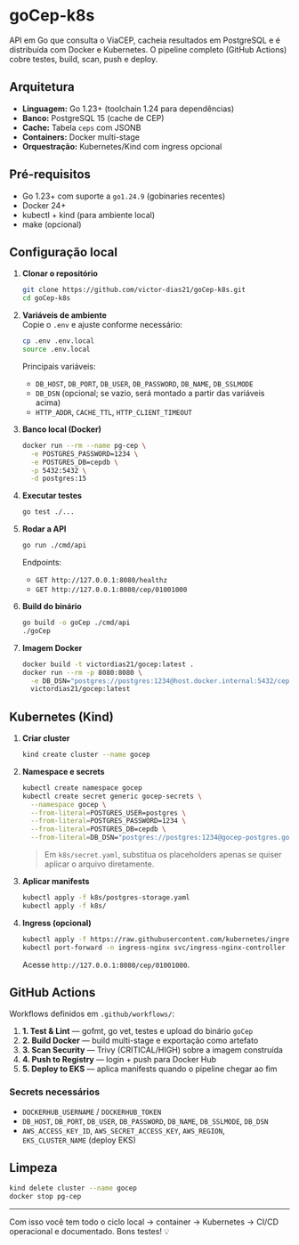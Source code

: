 # goCep-k8s

API em Go que consulta o ViaCEP, cacheia resultados em PostgreSQL e é distribuída com Docker e Kubernetes. O pipeline completo (GitHub Actions) cobre testes, build, scan, push e deploy.

## Arquitetura

- **Linguagem:** Go 1.23+ (toolchain 1.24 para dependências)
- **Banco:** PostgreSQL 15 (cache de CEP)
- **Cache:** Tabela `ceps` com JSONB
- **Containers:** Docker multi-stage
- **Orquestração:** Kubernetes/Kind com ingress opcional

## Pré-requisitos

- Go 1.23+ com suporte a `go1.24.9` (gobinaries recentes)
- Docker 24+
- kubectl + kind (para ambiente local)
- make (opcional)

## Configuração local

1. **Clonar o repositório**
   ```bash
   git clone https://github.com/victor-dias21/goCep-k8s.git
   cd goCep-k8s
   ```

2. **Variáveis de ambiente**  
   Copie o `.env` e ajuste conforme necessário:
   ```bash
   cp .env .env.local
   source .env.local
   ```
   Principais variáveis:
   - `DB_HOST`, `DB_PORT`, `DB_USER`, `DB_PASSWORD`, `DB_NAME`, `DB_SSLMODE`
   - `DB_DSN` (opcional; se vazio, será montado a partir das variáveis acima)
   - `HTTP_ADDR`, `CACHE_TTL`, `HTTP_CLIENT_TIMEOUT`

3. **Banco local (Docker)**
   ```bash
   docker run --rm --name pg-cep \
     -e POSTGRES_PASSWORD=1234 \
     -e POSTGRES_DB=cepdb \
     -p 5432:5432 \
     -d postgres:15
   ```

4. **Executar testes**
   ```bash
   go test ./...
   ```

5. **Rodar a API**
   ```bash
   go run ./cmd/api
   ```
   Endpoints:
   - `GET http://127.0.0.1:8080/healthz`
   - `GET http://127.0.0.1:8080/cep/01001000`

6. **Build do binário**
   ```bash
   go build -o goCep ./cmd/api
   ./goCep
   ```

7. **Imagem Docker**
   ```bash
   docker build -t victordias21/gocep:latest .
   docker run --rm -p 8080:8080 \
     -e DB_DSN="postgres://postgres:1234@host.docker.internal:5432/cepdb?sslmode=disable" \
     victordias21/gocep:latest
   ```

## Kubernetes (Kind)

1. **Criar cluster**
   ```bash
   kind create cluster --name gocep
   ```

2. **Namespace e secrets**
   ```bash
   kubectl create namespace gocep
   kubectl create secret generic gocep-secrets \
     --namespace gocep \
     --from-literal=POSTGRES_USER=postgres \
     --from-literal=POSTGRES_PASSWORD=1234 \
     --from-literal=POSTGRES_DB=cepdb \
     --from-literal=DB_DSN="postgres://postgres:1234@gocep-postgres.gocep.svc.cluster.local:5432/cepdb?sslmode=disable"
   ```
   > Em `k8s/secret.yaml`, substitua os placeholders apenas se quiser aplicar o arquivo diretamente.

3. **Aplicar manifests**
   ```bash
   kubectl apply -f k8s/postgres-storage.yaml
   kubectl apply -f k8s/
   ```

4. **Ingress (opcional)**
   ```bash
   kubectl apply -f https://raw.githubusercontent.com/kubernetes/ingress-nginx/main/deploy/static/provider/kind/deploy.yaml
   kubectl port-forward -n ingress-nginx svc/ingress-nginx-controller 8080:80
   ```
   Acesse `http://127.0.0.1:8080/cep/01001000`.

## GitHub Actions

Workflows definidos em `.github/workflows/`:

1. **1. Test & Lint** — gofmt, go vet, testes e upload do binário `goCep`
2. **2. Build Docker** — build multi-stage e exportação como artefato
3. **3. Scan Security** — Trivy (CRITICAL/HIGH) sobre a imagem construída
4. **4. Push to Registry** — login + push para Docker Hub
5. **5. Deploy to EKS** — aplica manifests quando o pipeline chegar ao fim

### Secrets necessários

- `DOCKERHUB_USERNAME` / `DOCKERHUB_TOKEN`
- `DB_HOST`, `DB_PORT`, `DB_USER`, `DB_PASSWORD`, `DB_NAME`, `DB_SSLMODE`, `DB_DSN`
- `AWS_ACCESS_KEY_ID`, `AWS_SECRET_ACCESS_KEY`, `AWS_REGION`, `EKS_CLUSTER_NAME` (deploy EKS)

## Limpeza

```bash
kind delete cluster --name gocep
docker stop pg-cep
```

---

Com isso você tem todo o ciclo local → container → Kubernetes → CI/CD operacional e documentado. Bons testes! 💡
